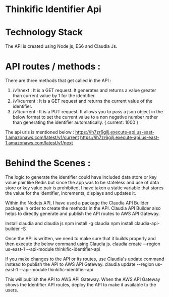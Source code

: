 # Thinkific Identifier Api


# Technology Stack
The API is created using Node js, ES6 and Claudia Js.


# API routes / methods :
There are three methods that get called in the API :
1. /v1/next :
It is a GET request. It generates and returns a value greater than current value by 1 for the identifier.
2. /v1/current :
It is a GET request and returns the current value of the identifier.
3. /v1/current :
It is a PUT request. It allows you to pass a json object in the below format to set the current value to a non negative number 
rather than generating the identifier automatically.
{ current: 1000 }

The api urls is mentioned below :
https://ih7zr6gilj.execute-api.us-east-1.amazonaws.com/latest/v1/current
https://ih7zr6gilj.execute-api.us-east-1.amazonaws.com/latest/v1/next



# Behind the Scenes :
The logic to generate the identifier could have included data store or key value pair like Redis but since the app was to be stateless and use of data store or key value pair is prohibited, I have taken a static variable that stores the value for the identifier, increments, displays and updates it.

Within the Nodejs API, I have used a package the Claudia API Builder package in order to create the methods in the API.
Claudia API Builder also helps to directly generate and publish the API routes to AWS API Gateway.

Install claudia and claudia js
npm install -g claudia
npm install claudia-api-builder -S

Once the API is written, we need to make sure that it builds properly and then execute the below command using Claudia js.
claudia create --region us-east-1 --api-module thinkific-identifier-api

If you make changes to the API or its routes, use Claudia's update command instead to publish the API to AWS API Gateway.
claudia update --region us-east-1 --api-module thinkific-identifier-api

This will publish the API to AWS API Gateway. When the AWS API Gateway shows the Identifier API routes, deploy the API to make it available to the users.
